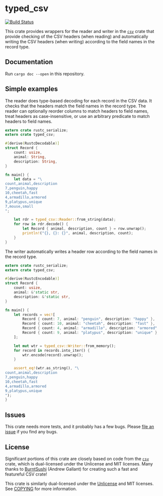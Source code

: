 # typed_csv

[![Build Status](https://travis-ci.org/jturner314/typed_csv.svg?branch=master)](https://travis-ci.org/jturner314/typed_csv)

This crate provides wrappers for the reader and writer in the [`csv`][csv]
crate that provide checking of the CSV headers (when reading) and automatically
writing the CSV headers (when writing) according to the field names in the
record type.

## Documentation

Run `cargo doc --open` in this repository.

## Simple examples

The reader does type-based decoding for each record in the CSV data. It checks
that the headers match the field names in the record type. The reader can
optionally reorder columns to match headers to field names, treat headers as
case-insensitive, or use an arbitrary predicate to match headers to field
names.

```rust
extern crate rustc_serialize;
extern crate typed_csv;

#[derive(RustcDecodable)]
struct Record {
    count: usize,
    animal: String,
    description: String,
}

fn main() {
    let data = "\
count,animal,description
7,penguin,happy
10,cheetah,fast
4,armadillo,armored
9,platypus,unique
7,mouse,small
";

    let rdr = typed_csv::Reader::from_string(data);
    for row in rdr.decode() {
        let Record { animal, description, count } = row.unwrap();
        println!("{}, {}: {}", animal, description, count);
    }
}
```

The writer automatically writes a header row according to the field names in
the record type.

```rust
extern crate rustc_serialize;
extern crate typed_csv;

#[derive(RustcEncodable)]
struct Record {
    count: usize,
    animal: &'static str,
    description: &'static str,
}

fn main() {
    let records = vec![
        Record { count: 7, animal: "penguin", description: "happy" },
        Record { count: 10, animal: "cheetah", description: "fast" },
        Record { count: 4, animal: "armadillo", description: "armored" },
        Record { count: 9, animal: "platypus", description: "unique" },
    ];

    let mut wtr = typed_csv::Writer::from_memory();
    for record in records.into_iter() {
        wtr.encode(record).unwrap();
    }

    assert_eq!(wtr.as_string(), "\
count,animal,description
7,penguin,happy
10,cheetah,fast
4,armadillo,armored
9,platypus,unique
");
}
```

## Issues

This crate needs more tests, and it probably has a few bugs.
Please [file an issue](https://github.com/jturner314/typed_csv/issues/new) if
you find any bugs.

## License

Significant portions of this crate are closely based on code from
the [`csv`][csv] crate, which is dual-licensed under the Unlicense and MIT
licenses. Many thanks to [BurntSushi](http://burntsushi.net/) (Andrew Gallant)
for creating such a fast and featureful CSV crate!

This crate is similarly dual-licensed under
the [Unlicense](https://unlicense.org/) and MIT licenses.
See [COPYING](COPYING) for more information.

[csv]: https://github.com/BurntSushi/rust-csv
